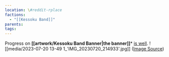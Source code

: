 ```yaml
---
location: \#reddit-rplace
factions:
  - "[[Kessoku Band]]"
parents: 
tags: 
---
```

Progress on **[[artwork/Kessoku Band Banner|the banner]]*** [is well](https://discord.com/channels/1093664259273130084/1131230952119615600/1131583839991496756).
![[media/2023-07-20 13-49 1_'IMG_20230720_214933'.jpg]]
([Image Source](https://discord.com/channels/1093664259273130084/1131230952119615600/1131583728867610634))
